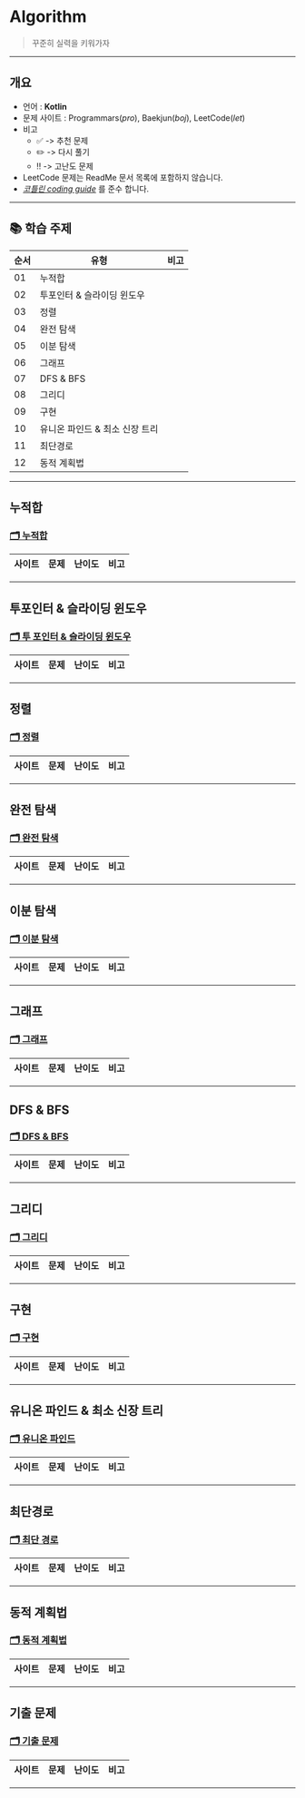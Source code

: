 # Algorithm
> 꾸준히 실력을 키워가자
---

## 개요
* 언어 : **Kotlin**
* 문제 사이트 : Programmars(_pro_), Baekjun(_boj_), LeetCode(_let_)
* 비고
  * ✅ -> 추천 문제  
  * ✏️ -> 다시 풀기
  * ‼️ -> 고난도 문제    
* LeetCode 문제는 ReadMe 문서 목록에 포함하지 않습니다.
* _[코틀린 coding guide](https://kotlinlang.org/docs/coding-conventions.html)_ 를 준수 합니다.

---

## 📚 학습 주제

|순서|유형|비고|
|--|--|--|
|01|누적합| |
|02|투포인터 & 슬라이딩 윈도우| |
|03|정렬| |
|04|완전 탐색| |
|05|이분 탐색| |
|06|그래프| |
|07|DFS & BFS| |
|08|그리디| |
|09|구현| |
|10|유니온 파인드 & 최소 신장 트리| |
|11|최단경로| |
|12|동적 계획법| |

---

## 누적합
### [🗂 누적합](./Baekjun_Programmars/PrefixSum)
|사이트|문제|난이도|비고|
|--|--|--|--|

---

## 투포인터 & 슬라이딩 윈도우
### [🗂 투 포인터 & 슬라이딩 윈도우](./Baekjun_Programmars/TwoPointer)
|사이트|문제|난이도|비고|
|--|--|--|--|
---

## 정렬
### [🗂 정렬](./Baekjun_Programmars/Sort)
|사이트|문제|난이도|비고|
|--|--|--|--|

---

## 완전 탐색
### [🗂 완전 탐색](./Baekjun_Programmars/BruteForce/)
|사이트|문제|난이도|비고|
|--|--|--|--|

---

## 이분 탐색
### [🗂 이분 탐색](./Baekjun_Programmars/BinarySearch/)
|사이트|문제|난이도|비고|
|--|--|--|--|

---

## 그래프
### [🗂 그래프](./Baekjun_Programmars/Graph)
|사이트|문제|난이도|비고|
|--|--|--|--|

---

## DFS & BFS
### [🗂 DFS & BFS](./Baekjun_Programmars/DFSBFS/)
|사이트|문제|난이도|비고|
|--|--|--|--|

---

## 그리디
### [🗂 그리디](./Baekjun_Programmars/Greedy)
|사이트|문제|난이도|비고|
|--|--|--|--|

---

## 구현
### [🗂 구현](./Baekjun_Programmars/Avatar/)
|사이트|문제|난이도|비고|
|--|--|--|--|

---

## 유니온 파인드 & 최소 신장 트리
### [🗂 유니온 파인드](./Baekjun_Programmars/UnionFind/)
|사이트|문제|난이도|비고|
|--|--|--|--|

---


## 최단경로
### [🗂 최단 경로](./Baekjun_Programmars/ShortestPath/)
|사이트|문제|난이도|비고|
|--|--|--|--|

---

## 동적 계획법
### [🗂 동적 계획법](./Baekjun_Programmars/DP)
|사이트|문제|난이도|비고|
|--|--|--|--|

---

## 기출 문제
### [🗂 기출 문제](./Baekjun_Programmars/Past)
|사이트|문제|난이도|비고|
|--|--|--|--|

---

